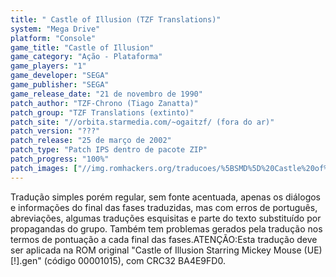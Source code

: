 ```yaml
---
title: " Castle of Illusion (TZF Translations)"
system: "Mega Drive"
platform: "Console"
game_title: "Castle of Illusion"
game_category: "Ação - Plataforma"
game_players: "1"
game_developer: "SEGA"
game_publisher: "SEGA"
game_release_date: "21 de novembro de 1990"
patch_author: "TZF-Chrono (Tiago Zanatta)"
patch_group: "TZF Translations (extinto)"
patch_site: "//orbita.starmedia.com/~ogaitzf/ (fora do ar)"
patch_version: "???"
patch_release: "25 de março de 2002"
patch_type: "Patch IPS dentro de pacote ZIP"
patch_progress: "100%"
patch_images: ["//img.romhackers.org/traducoes/%5BSMD%5D%20Castle%20of%20Illusion%20-%20TZF%20Translations%20-%201.png","//img.romhackers.org/traducoes/%5BSMD%5D%20Castle%20of%20Illusion%20-%20TZF%20Translations%20-%202.png","//img.romhackers.org/traducoes/%5BSMD%5D%20Castle%20of%20Illusion%20-%20TZF%20Translations%20-%203.png"]
---
```

Tradução simples porém regular, sem fonte acentuada, apenas os diálogos e informações do final das fases traduzidas, mas com erros de português, abreviações, algumas traduções esquisitas e parte do texto substituído por propagandas do grupo. Também tem problemas gerados pela tradução nos termos de pontuação a cada final das fases.ATENÇÃO:Esta tradução deve ser aplicada na ROM original "Castle of Illusion Starring Mickey Mouse (UE) [!].gen" (código 00001015), com CRC32 BA4E9FD0.